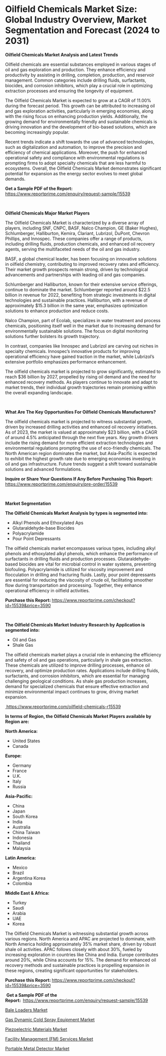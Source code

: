 <p><h1>Oilfield Chemicals Market Size: Global Industry Overview, Market Segmentation and Forecast (2024 to 2031)</h1></p><p><strong>Oilfield Chemicals Market Analysis and Latest Trends</strong></p>
<p><p>Oilfield chemicals are essential substances employed in various stages of oil and gas exploration and production. They enhance efficiency and productivity by assisting in drilling, completion, production, and reservoir management. Common categories include drilling fluids, surfactants, biocides, and corrosion inhibitors, which play a crucial role in optimizing extraction processes and ensuring the longevity of equipment.</p><p>The Oilfield Chemicals Market is expected to grow at a CAGR of 11.00% during the forecast period. This growth can be attributed to increasing oil and gas exploration activities, particularly in emerging economies, along with the rising focus on enhancing production yields. Additionally, the growing demand for environmentally friendly and sustainable chemicals is driving innovation and the development of bio-based solutions, which are becoming increasingly popular.</p><p>Recent trends indicate a shift towards the use of advanced technologies, such as digitalization and automation, to improve the precision and efficiency of chemical applications. Moreover, the push for enhanced operational safety and compliance with environmental regulations is prompting firms to adopt specialty chemicals that are less harmful to ecosystems. Overall, the Oilfield Chemicals Market demonstrates significant potential for expansion as the energy sector evolves to meet global demands.</p></p>
<p><strong>Get a Sample PDF of the Report:&nbsp;</strong> <a href="https://www.reportprime.com/enquiry/request-sample/15539?utm_campaign=1094&utm_medium=2&utm_source=Github&utm_content=ia&utm_term=02102024&utm_id=oilfield-chemicals">https://www.reportprime.com/enquiry/request-sample/15539</a></p>
<p>&nbsp;</p>
<p><strong>Oilfield Chemicals Major Market Players</strong></p>
<p><p>The Oilfield Chemicals Market is characterized by a diverse array of players, including SNF, CNPC, BASF, Nalco Champion, GE (Baker Hughes), Schlumberger, Halliburton, Kemira, Clariant, Lubrizol, DuPont, Chevron Phillips, and Innospec. These companies offer a range of products, including drilling fluids, production chemicals, and enhanced oil recovery agents, serving the multifaceted needs of the oil and gas industry.</p><p>BASF, a global chemical leader, has been focusing on innovative solutions in oilfield chemistry, contributing to improved recovery rates and efficiency. Their market growth prospects remain strong, driven by technological advancements and partnerships with leading oil and gas companies. </p><p>Schlumberger and Halliburton, known for their extensive service offerings, continue to dominate the market. Schlumberger reported around $22.5 billion in revenue for 2022, benefiting from strategic investments in digital technologies and sustainable practices. Halliburton, with a revenue of approximately $15.3 billion in the same year, emphasizes optimization solutions to enhance production and reduce costs.</p><p>Nalco Champion, part of Ecolab, specializes in water treatment and process chemicals, positioning itself well in the market due to increasing demand for environmentally sustainable solutions. The focus on digital monitoring solutions further bolsters its growth trajectory.</p><p>In contrast, companies like Innospec and Lubrizol are carving out niches in specialty chemicals. Innospec’s innovative products for improving operational efficiency have gained traction in the market, while Lubrizol’s extensive portfolio emphasizes performance enhancement. </p><p>The oilfield chemicals market is projected to grow significantly, estimated to reach $36 billion by 2027, propelled by rising oil demand and the need for enhanced recovery methods. As players continue to innovate and adapt to market trends, their individual growth trajectories remain promising within the overall expanding landscape.</p></p>
<p>&nbsp;</p>
<p><strong>What Are The Key Opportunities For Oilfield Chemicals Manufacturers?</strong></p>
<p><p>The oilfield chemicals market is projected to witness substantial growth, driven by increased drilling activities and enhanced oil recovery initiatives. As of 2023, the market is valued at approximately $23 billion, with a CAGR of around 4.5% anticipated through the next five years. Key growth drivers include the rising demand for more efficient extraction technologies and environmental regulations prompting the use of eco-friendly chemicals. The North American region dominates the market, but Asia-Pacific is expected to exhibit the highest growth rate due to emerging economies investing in oil and gas infrastructure. Future trends suggest a shift toward sustainable solutions and advanced formulations.</p></p>
<p><strong>Inquire or Share Your Questions If Any Before Purchasing This Report:</strong> <a href="https://www.reportprime.com/enquiry/pre-order/15539?utm_campaign=1094&utm_medium=2&utm_source=Github&utm_content=ia&utm_term=02102024&utm_id=oilfield-chemicals">https://www.reportprime.com/enquiry/pre-order/15539</a></p>
<p>&nbsp;</p>
<p><strong>Market Segmentation</strong></p>
<p><strong>The Oilfield Chemicals Market Analysis by types is segmented into:</strong></p>
<p><ul><li>Alkyl Phenols and Ethoxylated Aps</li><li>Glutaraldehyde-base Biocides</li><li>Polyacrylamide</li><li>Pour Point Depressants</li></ul></p>
<p><p>The oilfield chemicals market encompasses various types, including alkyl phenols and ethoxylated alkyl phenols, which enhance the performance of surfactants in drilling fluids and production processes. Glutaraldehyde-based biocides are vital for microbial control in water systems, preventing biofouling. Polyacrylamide is utilized for viscosity improvement and flocculation in drilling and fracturing fluids. Lastly, pour point depressants are essential for reducing the viscosity of crude oil, facilitating smoother flow during transportation and processing. Together, they enhance operational efficiency in oilfield activities.</p></p>
<p><strong>Purchase this Report:&nbsp;</strong><a href="https://www.reportprime.com/checkout?id=15539&price=3590&utm_campaign=1094&utm_medium=2&utm_source=Github&utm_content=ia&utm_term=02102024&utm_id=oilfield-chemicals">https://www.reportprime.com/checkout?id=15539&price=3590</a></p>
<p>&nbsp;</p>
<p><strong>The Oilfield Chemicals Market Industry Research by Application is segmented into:</strong></p>
<p><ul><li>Oil and Gas</li><li>Shale Gas</li></ul></p>
<p><p>The oilfield chemicals market plays a crucial role in enhancing the efficiency and safety of oil and gas operations, particularly in shale gas extraction. These chemicals are utilized to improve drilling processes, enhance oil recovery, and optimize production rates. Applications include drilling fluids, surfactants, and corrosion inhibitors, which are essential for managing challenging geological conditions. As shale gas production increases, demand for specialized chemicals that ensure effective extraction and minimize environmental impact continues to grow, driving market expansion.</p></p>
<p><a href="https://www.reportprime.com/oilfield-chemicals-r15539?utm_campaign=1094&utm_medium=2&utm_source=Github&utm_content=ia&utm_term=02102024&utm_id=oilfield-chemicals">&nbsp;https://www.reportprime.com/oilfield-chemicals-r15539</a></p>
<p><strong>In terms of Region, the Oilfield Chemicals Market Players available by Region are:</strong></p>
<p>
    <p> <strong> North America: </strong>
        <ul>
            <li>United States</li>
            <li>Canada</li>
        </ul>
        </p> 
    <p> <strong> Europe: </strong>
        <ul>
            <li>Germany</li>
            <li>France</li>
            <li>U.K.</li>
            <li>Italy</li>
            <li>Russia</li>
        </ul>
        </p> 
    <p> <strong> Asia-Pacific: </strong>
        <ul>
            <li>China</li>
            <li>Japan</li>
            <li>South Korea</li>
            <li>India</li>
            <li>Australia</li>
            <li>China Taiwan</li>
            <li>Indonesia</li>
            <li>Thailand</li>
            <li>Malaysia</li>
        </ul>
        </p> 
    <p> <strong> Latin America: </strong>
        <ul>
            <li>Mexico</li>
            <li>Brazil</li>
            <li>Argentina Korea</li>
            <li>Colombia</li>
        </ul>
        </p> 
    <p> <strong> Middle East & Africa: </strong>
        <ul>
            <li>Turkey</li>
            <li>Saudi</li>
            <li>Arabia</li>
            <li>UAE</li>
            <li>Korea</li>
        </ul>
    </p>
    </p>
<p><p>The Oilfield Chemicals Market is witnessing substantial growth across various regions. North America and APAC are projected to dominate, with North America holding approximately 35% market share, driven by robust shale oil activities. APAC follows closely with about 30%, fueled by increasing exploration in countries like China and India. Europe contributes around 20%, while China accounts for 15%. The demand for enhanced oil recovery methods and sustainable practices is propelling expansion in these regions, creating significant opportunities for stakeholders.</p></p>
<p><strong>Purchase this Report: </strong><a href="https://www.reportprime.com/checkout?id=15539&price=3590&utm_campaign=1094&utm_medium=2&utm_source=Github&utm_content=ia&utm_term=02102024&utm_id=oilfield-chemicals">https://www.reportprime.com/checkout?id=15539&price=3590</a></p>
<p>&nbsp;<strong>Get a Sample PDF of the Report:&nbsp;&nbsp;</strong><a href="https://www.reportprime.com/enquiry/request-sample/15539?utm_campaign=1094&utm_medium=2&utm_source=Github&utm_content=ia&utm_term=02102024&utm_id=oilfield-chemicals">https://www.reportprime.com/enquiry/request-sample/15539</a></p>
<p><strong></strong></p>
<p><p><a href="https://www.linkedin.com/pulse/future-bale-loaders-market-global-forecast-trends-2024-iov8c?utm_campaign=1094&utm_medium=2&utm_source=Github&utm_content=ia&utm_term=02102024&utm_id=oilfield-chemicals">Bale Loaders Market</a></p><p><a href="https://issuu.com/reportprime-2/docs/gas-dynamic-cold-spray-equipment-ma_4ac67cc27b51c4?utm_campaign=1094&utm_medium=2&utm_source=Github&utm_content=ia&utm_term=02102024&utm_id=oilfield-chemicals">Gas Dynamic Cold Spray Equipment Market</a></p><p><a href="https://github.com/NathanColeman327/Market-Research-Report-List-1/blob/main/piezoelectric-materials-market.md?utm_campaign=1094&utm_medium=2&utm_source=Github&utm_content=ia&utm_term=02102024&utm_id=oilfield-chemicals">Piezoelectric Materials Market</a></p><p><a href="https://issuu.com/reportprime-2/docs/facility-management-fm-services-mar_64b1a29e0a27c1?utm_campaign=1094&utm_medium=2&utm_source=Github&utm_content=ia&utm_term=02102024&utm_id=oilfield-chemicals">Facility Management (FM) Services Market</a></p><p><a href="https://www.linkedin.com/pulse/portable-metal-detector-market-global-regional-analysis-xhvac?utm_campaign=1094&utm_medium=2&utm_source=Github&utm_content=ia&utm_term=02102024&utm_id=oilfield-chemicals">Portable Metal Detector Market</a></p></p>